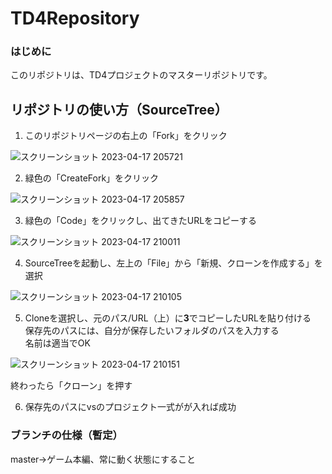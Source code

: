 # TD4Repository

### はじめに

このリポジトリは、TD4プロジェクトのマスターリポジトリです。 

## リポジトリの使い方（SourceTree）

1.  このリポジトリページの右上の「Fork」をクリック  

![スクリーンショット 2023-04-17 205721](https://user-images.githubusercontent.com/74523584/232479651-871672f2-38b2-4eb1-b3c6-502938ed13b7.png)

2.  緑色の「CreateFork」をクリック

![スクリーンショット 2023-04-17 205857](https://user-images.githubusercontent.com/74523584/232480159-8de947a0-e1ba-41c9-9461-bf694af58e97.png)

3.  緑色の「Code」をクリックし、出てきたURLをコピーする

![スクリーンショット 2023-04-17 210011](https://user-images.githubusercontent.com/74523584/232480173-18861c45-580c-426d-9422-29ec173bf282.png)


4.  SourceTreeを起動し、左上の「File」から「新規、クローンを作成する」を選択

![スクリーンショット 2023-04-17 210105](https://user-images.githubusercontent.com/74523584/232480178-2b351b0b-6baf-4a2c-8a85-4277546de66a.png)

5.  Cloneを選択し、元のパス/URL（上）に**3**でコピーしたURLを貼り付ける  
保存先のパスには、自分が保存したいフォルダのパスを入力する  
名前は適当でOK  

![スクリーンショット 2023-04-17 210151](https://user-images.githubusercontent.com/74523584/232480184-265bb996-92fe-4439-9136-ea9371faa444.png)

終わったら「クローン」を押す

6.  保存先のパスにvsのプロジェクト一式がが入れば成功


### ブランチの仕様（暫定）

master->ゲーム本編、常に動く状態にすること

###
